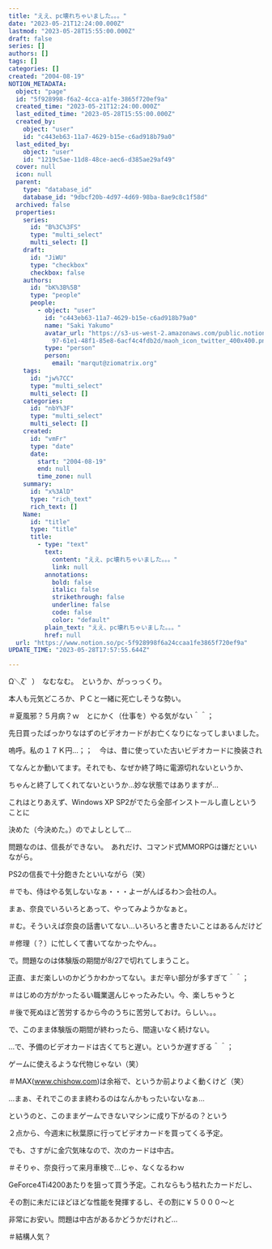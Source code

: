 ```yaml
---
title: "ええ、pc壊れちゃいました。。。"
date: "2023-05-21T12:24:00.000Z"
lastmod: "2023-05-28T15:55:00.000Z"
draft: false
series: []
authors: []
tags: []
categories: []
created: "2004-08-19"
NOTION_METADATA:
  object: "page"
  id: "5f928998-f6a2-4cca-a1fe-3865f720ef9a"
  created_time: "2023-05-21T12:24:00.000Z"
  last_edited_time: "2023-05-28T15:55:00.000Z"
  created_by:
    object: "user"
    id: "c443eb63-11a7-4629-b15e-c6ad918b79a0"
  last_edited_by:
    object: "user"
    id: "1219c5ae-11d8-48ce-aec6-d385ae29af49"
  cover: null
  icon: null
  parent:
    type: "database_id"
    database_id: "9dbcf20b-4d97-4d69-98ba-8ae9c8c1f58d"
  archived: false
  properties:
    series:
      id: "B%3C%3FS"
      type: "multi_select"
      multi_select: []
    draft:
      id: "JiWU"
      type: "checkbox"
      checkbox: false
    authors:
      id: "bK%3B%5B"
      type: "people"
      people:
        - object: "user"
          id: "c443eb63-11a7-4629-b15e-c6ad918b79a0"
          name: "Saki Yakumo"
          avatar_url: "https://s3-us-west-2.amazonaws.com/public.notion-static.com/3ad1c4\
            97-61e1-48f1-85e8-6acf4c4fdb2d/maoh_icon_twitter_400x400.png"
          type: "person"
          person:
            email: "marqut@ziomatrix.org"
    tags:
      id: "jw%7CC"
      type: "multi_select"
      multi_select: []
    categories:
      id: "nbY%3F"
      type: "multi_select"
      multi_select: []
    created:
      id: "vmFr"
      type: "date"
      date:
        start: "2004-08-19"
        end: null
        time_zone: null
    summary:
      id: "x%3AlD"
      type: "rich_text"
      rich_text: []
    Name:
      id: "title"
      type: "title"
      title:
        - type: "text"
          text:
            content: "ええ、pc壊れちゃいました。。。"
            link: null
          annotations:
            bold: false
            italic: false
            strikethrough: false
            underline: false
            code: false
            color: "default"
          plain_text: "ええ、pc壊れちゃいました。。。"
          href: null
  url: "https://www.notion.so/pc-5f928998f6a24ccaa1fe3865f720ef9a"
UPDATE_TIME: "2023-05-28T17:57:55.644Z"

---
```

<link rel="stylesheet" href="https://cdn.jsdelivr.net/npm/katex@0.16.2/dist/katex.min.css" integrity="sha384-bYdxxUwYipFNohQlHt0bjN/LCpueqWz13HufFEV1SUatKs1cm4L6fFgCi1jT643X" crossorigin="anonymous">


Ω＼ζ゜）　なむなむ。　というか、がっっっくり。


本人も元気どころか、ＰＣと一緒に死亡しそうな勢い。


＃夏風邪？５月病？ｗ　とにかく（仕事を）やる気がない＾＾；


先日買ったばっかりなはずのビデオカードがお亡くなりになってしまいました。


嗚呼。私の１７Ｋ円…；；　今は、昔に使っていた古いビデオカードに換装され


てなんとか動いてます。それでも、なぜか終了時に電源切れないというか、


ちゃんと終了してくれてないというか…妙な状態ではありますが…


これはとりあえず、Windows XP SP2がでたら全部インストールし直しということに


決めた（今決めた。）のでよしとして…


問題なのは、信長ができない。　あれだけ、コマンド式MMORPGは嫌だといいながら。


PS2の信長で十分飽きたといいながら（笑）


＃でも、侍はやる気しないなぁ・・・よーがんばるわ＞会社の人。


まぁ、奈良でいろいろとあって、やってみようかなぁと。


＃む。そういえば奈良の話書いてない…いろいろと書きたいことはあるんだけど


＃修理（？）に忙しくて書いてなかったやん。。


で。問題なのは体験版の期間が8/27で切れてしまうこと。


正直、まだ楽しいのかどうかわかってない。まだ辛い部分が多すぎて＾＾；


＃はじめの方がかったるい職業選んじゃったみたい。今、楽しちゃうと


＃後で死ぬほど苦労するから今のうちに苦労しておけ。らしい。。。


で、このまま体験版の期間が終わったら、間違いなく続けない。


…で、予備のビデオカードは古くてちと遅い。というか遅すぎる＾＾；


ゲームに使えるような代物じゃない（笑）


＃MAX(www.chishow.com)は余裕で、というか前よりよく動くけど（笑）


…まぁ、それでこのまま終わるのはなんかもったいないなぁ…


というのと、このままゲームできないマシンに成り下がるの？という


２点から、今週末に秋葉原に行ってビデオカードを買ってくる予定。


でも、さすがに金穴気味なので、次のカードは中古。


＃そりゃ、奈良行って来月車検で…じゃ、なくなるわｗ


GeForce4Ti4200あたりを狙って買う予定。これならもう枯れたカードだし、


その割に未だにほどほどな性能を発揮するし、その割に￥５０００～と


非常にお安い。問題は中古があるかどうかだけれど…


＃結構人気？

